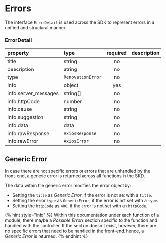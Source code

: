 # Errors

The interface `ErrorDetail` is used across the SDK to represent errors in a unified and structural manner.

### ErrorDetail

| property | type | required | description |
| :--- | :--- | :---: | :--- |
| title | string | no |  |
| description | string | no |  |
| type | `RenovationError` | no |  |
| info | object | yes |  |
| info.server\_messages | string\[\] | no |  |
| info.httpCode | number | no |  |
| info.cause | string | no |  |
| info.suggestion | string | no |  |
| info.data | data | no |  |
| info.rawResponse | `AxiosResponse` | no |  |
| info.rawError | `AxiosError` | no |  |

## Generic Error

In case there are not specific errors or errors that are unhandled by the front-end, a generic error is returned across all functions in the SKD.

The data within the generic error modifies the error object by:

* Setting the `title` as _Generic Error_, if the error is not set with a `title`.
* Setting the error `type` as `GenericError`, if the error is not set with a `type`.
* Setting the `httpCode` as `400`, if the error is not set with an `httpCode`.

{% hint style="info" %}
Within this documentation under each function of a module, there maybe a _Possible Errors_ section specific to the function and handled with the controller. If the section doesn't exist, however, there are no specific errors that need to be handled in the front-end, hence, a _Generic Error_ is returned.
{% endhint %}

